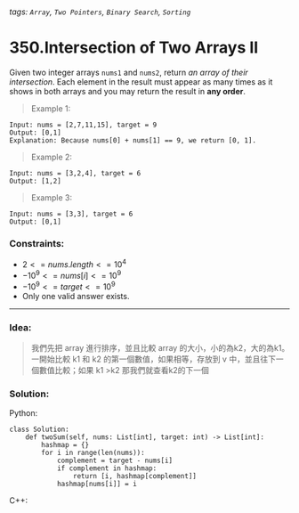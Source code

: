 ###### tags: `Array`, `Two Pointers`, `Binary Search`, `Sorting`

# 350.Intersection of Two Arrays II
Given two integer arrays `nums1` and `nums2`, return _an array of their intersection_. Each element in the result must appear as many times as it shows in both arrays and you may return the result in **any order**.
  
 

>Example 1:
```
Input: nums = [2,7,11,15], target = 9
Output: [0,1]
Explanation: Because nums[0] + nums[1] == 9, we return [0, 1].
```
>Example 2:
```
Input: nums = [3,2,4], target = 6
Output: [1,2]
```
>Example 3:
```
Input: nums = [3,3], target = 6
Output: [0,1]
```
 

### Constraints:

- $2 <= nums.length <= 10^4$
- $-10^9 <= nums[i] <= 10^9$
- $-10^9 <= target <= 10^9$
- Only one valid answer exists.
---


### Idea:
>我們先把 array 進行排序，並且比較 array 的大小，小的為k2，大的為k1。
>一開始比較 k1 和 k2 的第一個數值，如果相等，存放到 v 中，並且往下一個數值比較；如果 k1 >k2 那我們就查看k2的下一個
### Solution:

Python:
```python=
class Solution:
    def twoSum(self, nums: List[int], target: int) -> List[int]:
        hashmap = {}
        for i in range(len(nums)):
            complement = target - nums[i]
            if complement in hashmap:
                return [i, hashmap[complement]]
            hashmap[nums[i]] = i
```

C++:
```cpp=
```